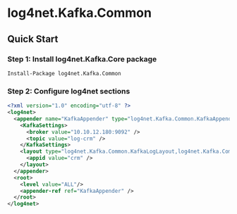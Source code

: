 log4net.Kafka.Common
==========

## Quick Start

### Step 1: Install log4net.Kafka.Core package

```
Install-Package log4net.Kafka.Common
```

### Step 2: Configure log4net sections

```xml
<?xml version="1.0" encoding="utf-8" ?>
<log4net>
  <appender name="KafkaAppender" type="log4net.Kafka.Common.KafkaAppender, log4net.Kafka.Common">
    <KafkaSettings>
      <broker value="10.10.12.180:9092" />
      <topic value="log-crm" />
    </KafkaSettings>
    <layout type="log4net.Kafka.Common.KafkaLogLayout,log4net.Kafka.Common" >
      <appid value="crm" />
    </layout>
  </appender>
  <root>
    <level value="ALL"/>
    <appender-ref ref="KafkaAppender" />
  </root>
</log4net>
```

